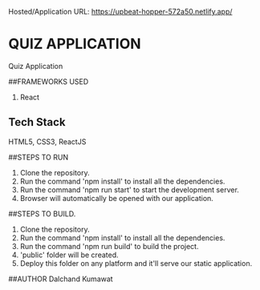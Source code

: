 Hosted/Application URL: https://upbeat-hopper-572a50.netlify.app/

# QUIZ APPLICATION
Quiz Application

##FRAMEWORKS USED
1. React

## Tech Stack 
HTML5, CSS3, ReactJS

##STEPS TO RUN 
1. Clone the repository.
2. Run the command 'npm install' to install all the dependencies.
3. Run the command 'npm run start' to start the development server.
4. Browser will automatically be opened with our application.

##STEPS TO BUILD. 
1. Clone the repository.
2. Run the command 'npm install' to install all the dependencies.
3. Run the command 'npm run build' to build the project.
4. 'public' folder will be created.
5. Deploy this folder on any platform and it'll serve our static application.

##AUTHOR
Dalchand Kumawat

